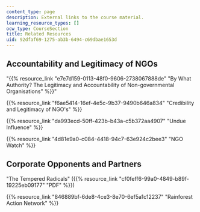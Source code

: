 ```yaml
---
content_type: page
description: External links to the course material.
learning_resource_types: []
ocw_type: CourseSection
title: Related Resources
uid: 92dfaf69-1275-ab3b-6494-c69dbae1653d
---
```


Accountability and Legitimacy of NGOs
-------------------------------------

"{{% resource_link "e7e7d159-0113-48f0-9606-2738067888de" "By What Authority? The Legitimacy and Accountability of Non-governmental Organisations" %}}"

{{% resource_link "f6ae5414-16ef-4e5c-9b37-9490b646a834" "Credibility and Legitimacy of NGO's" %}}

{{% resource_link "da993ecd-50ff-423b-b43a-c5b372aa4907" "Undue Influence" %}}

{{% resource_link "4d81e9a0-c084-4418-94c7-63e924c2bee3" "NGO Watch" %}}

Corporate Opponents and Partners
--------------------------------

"The Tempered Radicals" ({{% resource_link "cf0feff6-99a0-4849-b89f-19225eb09177" "PDF" %}})

{{% resource_link "846889bf-6de8-4ce3-8e70-6ef5a1c12237" "Rainforest Action Network" %}}